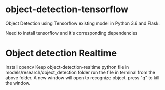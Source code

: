 # object-detection-tensorflow

Object Detection using Tensorflow existing model in Python 3.6 and Flask.

Need to install tensorflow and it's corresponding dependencies

# Object detection Realtime
Install opencv
Keep object-detection-realtime python file in models/research/object_detection folder
run the file in terminal from the above folder.
A new window will open to recognize object.
press "q" to kill the window.
